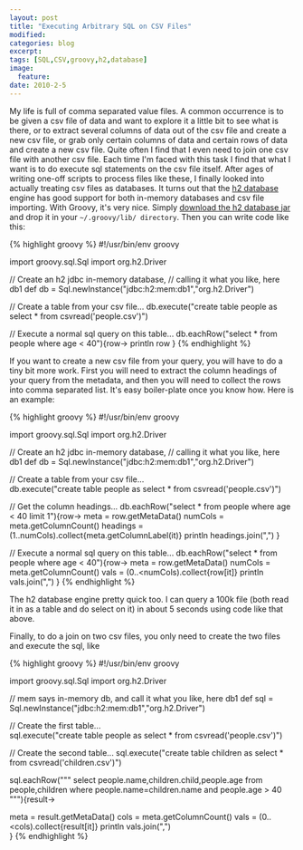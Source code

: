 ```yaml
---
layout: post
title: "Executing Arbitrary SQL on CSV Files"
modified:
categories: blog
excerpt:
tags: [SQL,CSV,groovy,h2,database]
image:
  feature:
date: 2010-2-5
---
```


My life is full of comma separated value files. A common occurrence is to be given a csv file of data and want to explore it a little bit to see what is there, or to extract several columns of data out of the csv file and create a new csv file, or grab only certain columns of data and certain rows of data and create a new csv file. Quite often I find that I even need to join one csv file with another csv file. Each time I'm faced with this task I find that what I want is to do execute sql statements on the csv file itself. After ages of writing one-off scripts to process files like these, I finally looked into actually treating csv files as databases. It turns out that the [h2 database](http://www.h2database.com/html/main.html) engine has good support for both in-memory databases and csv file importing. With Groovy, it's very nice. Simply [download the h2 database jar](http://www.h2database.com/html/download.html) and drop it in your ``~/.groovy/lib/ directory``. Then you can write code like this:


{% highlight groovy %}
#!/usr/bin/env groovy

import groovy.sql.Sql
import org.h2.Driver

// Create an h2 jdbc in-memory database,
// calling it what you like, here db1
def db = Sql.newInstance("jdbc:h2:mem:db1","org.h2.Driver")

// Create a table from your csv file... 
db.execute("create table people as select * from csvread('people.csv')")

// Execute a normal sql query on this table...
db.eachRow("select * from people where age < 40"){row->
 println row
}
{% endhighlight %}


If you want to create a new csv file from your query, you will have to do a tiny bit more work. First you will need to extract the column headings of your query from the metadata, and then you will need to collect the rows into comma separated list. It's easy boiler-plate once you know how. Here is an example:

{% highlight groovy %}
#!/usr/bin/env groovy 

import groovy.sql.Sql
import org.h2.Driver

// Create an h2 jdbc in-memory database, 
// calling it what you like, here db1 
def db = Sql.newInstance("jdbc:h2:mem:db1","org.h2.Driver")

// Create a table from your csv file...  
db.execute("create table people as select * from csvread('people.csv')")

// Get the column headings...
db.eachRow("select * from people where age < 40 limit 1"){row->
  meta = row.getMetaData()
  numCols = meta.getColumnCount()
  headings = (1..numCols).collect{meta.getColumnLabel(it)}
  println headings.join(",")
}

// Execute a normal sql query on this table...
db.eachRow("select * from people where age < 40"){row->
  meta = row.getMetaData()
  numCols = meta.getColumnCount()
  vals = (0..<numCols).collect{row[it]}
  println vals.join(",")
}
{% endhighlight %}

The h2 database engine pretty quick too. I can query a 100k file (both read it in as a table and do select on it) in about 5 seconds using code like that above.

Finally, to do a join on two csv files, you only need to create the two files and execute the sql, like

{% highlight groovy %}
#!/usr/bin/env groovy 

import groovy.sql.Sql
import org.h2.Driver

// mem says in-memory db, and call it what you like, here db1 
def sql = Sql.newInstance("jdbc:h2:mem:db1","org.h2.Driver")

// Create the first table...  
sql.execute("create table people as select * from csvread('people.csv')")

// Create the second table...
sql.execute("create table children as select * from csvread('children.csv')")

sql.eachRow("""
select people.name,children.child,people.age
from people,children 
where people.name=children.name and people.age > 40
"""){result->
  
  meta = result.getMetaData()
  cols = meta.getColumnCount()
  vals = (0..<cols).collect{result[it]}
  println vals.join(",")  
}
{% endhighlight %}

